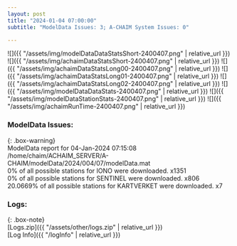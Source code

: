 ```yaml
---
layout: post
title: "2024-01-04 07:00:00"
subtitle: "ModelData Issues: 3; A-CHAIM System Issues: 0"

---
```


![]({{ "/assets/img/modelDataDataStatsShort-2400407.png" | relative_url }})
![]({{ "/assets/img/achaimDataStatsShort-2400407.png" | relative_url }})
![]({{ "/assets/img/achaimDataStatsLong00-2400407.png" | relative_url }})
![]({{ "/assets/img/achaimDataStatsLong01-2400407.png" | relative_url }})
![]({{ "/assets/img/achaimDataStatsLong02-2400407.png" | relative_url }})
![]({{ "/assets/img/modelDataDataStats-2400407.png" | relative_url }})
![]({{ "/assets/img/modelDataStationStats-2400407.png" | relative_url }})
![]({{ "/assets/img/achaimRunTime-2400407.png" | relative_url }})


### ModelData Issues:  
  
{: .box-warning}  
 ModelData report for 04-Jan-2024 07:15:08   
 /home/chaim/ACHAIM_SERVER/A-CHAIM/modelData/2024/004/07/modelData.mat   
 0% of all possible stations for IONO were downloaded. x1351   
 0% of all possible stations for SENTINEL were downloaded. x806   
 20.0669% of all possible stations for KARTVERKET were downloaded. x7   
  


### Logs:  
  
{: .box-note}  
[Logs.zip]({{ "/assets/other/logs.zip" | relative_url }})  
[Log Info]({{ "/logInfo" | relative_url }})  
